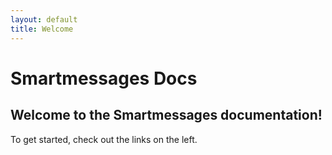 ```yaml
---
layout: default
title: Welcome
---
```


# Smartmessages Docs
## Welcome to the Smartmessages documentation!

To get started, check out the links on the left.
